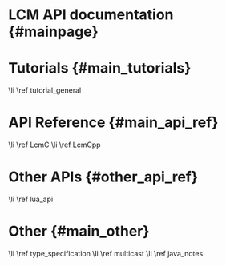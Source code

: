 LCM API documentation {#mainpage}
====

# Tutorials {#main_tutorials}

\li \ref tutorial_general

# API Reference {#main_api_ref}

\li \ref LcmC
\li \ref LcmCpp

# Other APIs {#other_api_ref}

\li \ref lua_api

# Other {#main_other}

\li \ref type_specification
\li \ref multicast
\li \ref java_notes
